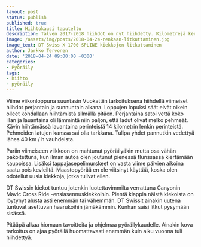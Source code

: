 ```yaml
---
layout: post
status: publish
published: true
title: Hiihtokausi taputeltu
description: Talven 2017-2018 hiihdot on nyt hiihdetty. Kilometrejä kertyi ladulta mukaan 1282 kilometriä. Suurin syy muhkeaan lukuun on loistava hiihtotalvi.
image: /assets/img/posts/2018-04-24-renkaan-litkuttaminen.jpg
image_text: DT Swiss X 1700 SPLINE kiekkojen litkuttaminen
author: Jarkko Tervonen
date: '2018-04-24 09:00:00 +0300'
categories:
- Pyöräily
tags:
- hiihto
- pyöräily
---
```

Viime viikonloppuna suuntasin Vuokattiin tarkoituksena hiihdellä viimeiset hiihdot perjantain ja sunnuntain aikana. Loppujen lopuksi säät eivät oikein olleet kohdallaan hiihtämistä silmällä pitäen. Perjantaina satoi vettä koko illan ja lauantaina oli lämmintä niin paljon, että ladut olivat melko pehmeät. Kävin hiihtämässä lauantaina perinteistä 14 kilometrin lenkin perinteistä. Pehmeiden latujen kanssa sai olla tarkkana. Tulipa yhdet pannutkin vedettyä lähes 40 km / h vauhdeista.

<!-- more -->

Pariin viimeiseen viikkoon on mahtunut pyöräilyäkin mutta osa vähän pakoitettuna, kun ilman autoa olen joutunut pienessä flunssassa kiertämään kaupoissa. Lisäksi tappajasepelimurskeet on vasta viime päivien aikoina saatu pois kevleiltä. Maastopyörää en ole viitsinyt käyttää, koska olen odotellut uusia kiekkoja, jotka tulivat eilen.

DT Swissin kiekot tuntuu jotenkin luotettavimmilta verrattuna Canyonin Mavic Cross Ride -ensiasennuskiekkoihin. Pientä klappia näistä kiekoista on löytynyt alusta asti enemmän tai vähemmän. DT Swissit ainakin uutena tuntuvat asettuvan haarukoihin jämäkämmin. Kunhan saisi litkut pysymään sisässä.

Pitääpä alkaa hiomaan tavoitteita ja ohjelmaa pyöräilykaudelle. Ainakin kova tarkoitus on ajaa pyörällä huomattavasti enemmän kuin alku vuonna tuli hiihdettyä.
